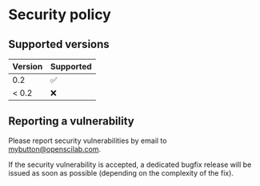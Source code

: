 # Security policy

## Supported versions

| Version | Supported          |
| ------- | ------------------ |
| 0.2     | :white_check_mark: |
| < 0.2   | :x:                |

## Reporting a vulnerability

Please report security vulnerabilities by email to [mybutton@openscilab.com](mailto:mybutton@openscilab.com 'mybutton@openscilab.com').

If the security vulnerability is accepted, a dedicated bugfix release will be issued as soon as possible (depending on the complexity of the fix).
